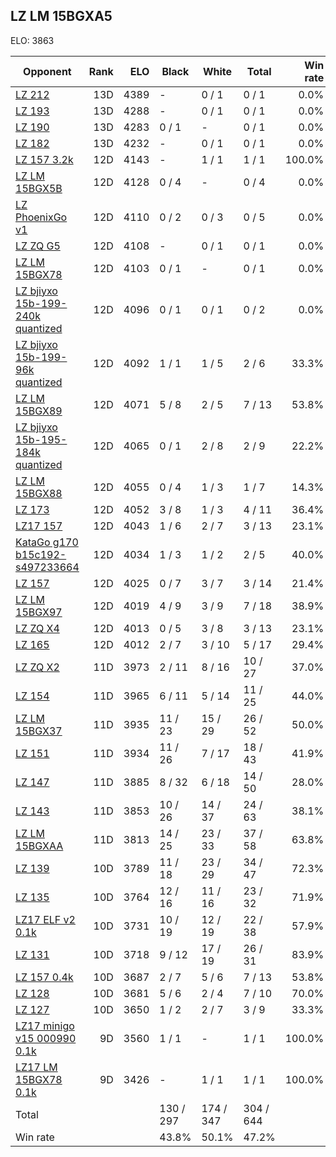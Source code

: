 ## LZ LM 15BGXA5 ##

ELO: 3863

Opponent | Rank | ELO | Black | White | Total | Win rate
---------|-----:|----:|-------|-------|-------|-------:
[LZ 212](LZ%20212.md) | 13D | 4389 | - | 0 / 1 | 0 / 1 | 0.0%
[LZ 193](LZ%20193.md) | 13D | 4288 | - | 0 / 1 | 0 / 1 | 0.0%
[LZ 190](LZ%20190.md) | 13D | 4283 | 0 / 1 | - | 0 / 1 | 0.0%
[LZ 182](LZ%20182.md) | 13D | 4232 | - | 0 / 1 | 0 / 1 | 0.0%
[LZ 157 3.2k](LZ%20157%203.2k.md) | 12D | 4143 | - | 1 / 1 | 1 / 1 | 100.0%
[LZ LM 15BGX5B](LZ%20LM%2015BGX5B.md) | 12D | 4128 | 0 / 4 | - | 0 / 4 | 0.0%
[LZ PhoenixGo v1](LZ%20PhoenixGo%20v1.md) | 12D | 4110 | 0 / 2 | 0 / 3 | 0 / 5 | 0.0%
[LZ ZQ G5](LZ%20ZQ%20G5.md) | 12D | 4108 | - | 0 / 1 | 0 / 1 | 0.0%
[LZ LM 15BGX78](LZ%20LM%2015BGX78.md) | 12D | 4103 | 0 / 1 | - | 0 / 1 | 0.0%
[LZ bjiyxo 15b-199-240k quantized](LZ%20bjiyxo%2015b-199-240k%20quantized.md) | 12D | 4096 | 0 / 1 | 0 / 1 | 0 / 2 | 0.0%
[LZ bjiyxo 15b-199-96k quantized](LZ%20bjiyxo%2015b-199-96k%20quantized.md) | 12D | 4092 | 1 / 1 | 1 / 5 | 2 / 6 | 33.3%
[LZ LM 15BGX89](LZ%20LM%2015BGX89.md) | 12D | 4071 | 5 / 8 | 2 / 5 | 7 / 13 | 53.8%
[LZ bjiyxo 15b-195-184k quantized](LZ%20bjiyxo%2015b-195-184k%20quantized.md) | 12D | 4065 | 0 / 1 | 2 / 8 | 2 / 9 | 22.2%
[LZ LM 15BGX88](LZ%20LM%2015BGX88.md) | 12D | 4055 | 0 / 4 | 1 / 3 | 1 / 7 | 14.3%
[LZ 173](LZ%20173.md) | 12D | 4052 | 3 / 8 | 1 / 3 | 4 / 11 | 36.4%
[LZ17 157](LZ17%20157.md) | 12D | 4043 | 1 / 6 | 2 / 7 | 3 / 13 | 23.1%
[KataGo g170 b15c192-s497233664](KataGo%20g170%20b15c192-s497233664.md) | 12D | 4034 | 1 / 3 | 1 / 2 | 2 / 5 | 40.0%
[LZ 157](LZ%20157.md) | 12D | 4025 | 0 / 7 | 3 / 7 | 3 / 14 | 21.4%
[LZ LM 15BGX97](LZ%20LM%2015BGX97.md) | 12D | 4019 | 4 / 9 | 3 / 9 | 7 / 18 | 38.9%
[LZ ZQ X4](LZ%20ZQ%20X4.md) | 12D | 4013 | 0 / 5 | 3 / 8 | 3 / 13 | 23.1%
[LZ 165](LZ%20165.md) | 12D | 4012 | 2 / 7 | 3 / 10 | 5 / 17 | 29.4%
[LZ ZQ X2](LZ%20ZQ%20X2.md) | 11D | 3973 | 2 / 11 | 8 / 16 | 10 / 27 | 37.0%
[LZ 154](LZ%20154.md) | 11D | 3965 | 6 / 11 | 5 / 14 | 11 / 25 | 44.0%
[LZ LM 15BGX37](LZ%20LM%2015BGX37.md) | 11D | 3935 | 11 / 23 | 15 / 29 | 26 / 52 | 50.0%
[LZ 151](LZ%20151.md) | 11D | 3934 | 11 / 26 | 7 / 17 | 18 / 43 | 41.9%
[LZ 147](LZ%20147.md) | 11D | 3885 | 8 / 32 | 6 / 18 | 14 / 50 | 28.0%
[LZ 143](LZ%20143.md) | 11D | 3853 | 10 / 26 | 14 / 37 | 24 / 63 | 38.1%
[LZ LM 15BGXAA](LZ%20LM%2015BGXAA.md) | 11D | 3813 | 14 / 25 | 23 / 33 | 37 / 58 | 63.8%
[LZ 139](LZ%20139.md) | 10D | 3789 | 11 / 18 | 23 / 29 | 34 / 47 | 72.3%
[LZ 135](LZ%20135.md) | 10D | 3764 | 12 / 16 | 11 / 16 | 23 / 32 | 71.9%
[LZ17 ELF v2 0.1k](LZ17%20ELF%20v2%200.1k.md) | 10D | 3731 | 10 / 19 | 12 / 19 | 22 / 38 | 57.9%
[LZ 131](LZ%20131.md) | 10D | 3718 | 9 / 12 | 17 / 19 | 26 / 31 | 83.9%
[LZ 157 0.4k](LZ%20157%200.4k.md) | 10D | 3687 | 2 / 7 | 5 / 6 | 7 / 13 | 53.8%
[LZ 128](LZ%20128.md) | 10D | 3681 | 5 / 6 | 2 / 4 | 7 / 10 | 70.0%
[LZ 127](LZ%20127.md) | 10D | 3650 | 1 / 2 | 2 / 7 | 3 / 9 | 33.3%
[LZ17 minigo v15 000990 0.1k](LZ17%20minigo%20v15%20000990%200.1k.md) | 9D | 3560 | 1 / 1 | - | 1 / 1 | 100.0%
[LZ17 LM 15BGX78 0.1k](LZ17%20LM%2015BGX78%200.1k.md) | 9D | 3426 | - | 1 / 1 | 1 / 1 | 100.0%
Total | | | 130 / 297 | 174 / 347 | 304 / 644 | 
Win rate| | | 43.8% | 50.1% | 47.2% | 
